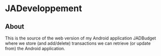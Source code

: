 # JADeveloppement

## About
This is the source of the web version of my Android application JADBudget where we store (and add/delete) transactions we can retrieve (or update from) the Android application.